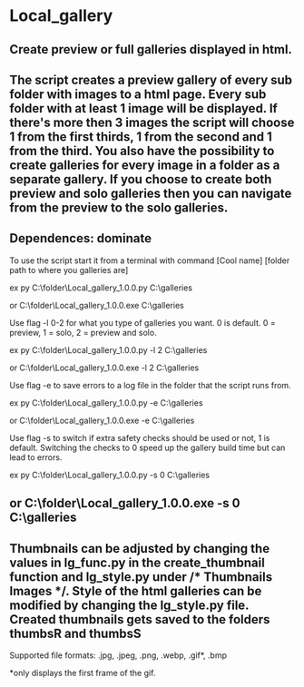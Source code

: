 # Local_gallery
Create preview or full galleries displayed in html.
---

The script creates a preview gallery of every sub folder with images to a html page.
Every sub folder with at least 1 image will be displayed.
If there's more then 3 images the script will choose 1 from the first thirds, 1 from the second and 1 from the third.
You also have the possibility to create galleries for every image in a folder as a separate gallery.
If you choose to create both preview and solo galleries then you can navigate from the preview to the solo galleries.
---

Dependences:
dominate
---

To use the script start it from a terminal with command
[Cool name] [folder path to where you galleries are]

ex py C:\folder\Local_gallery_1.0.0.py C:\galleries

or C:\folder\Local_gallery_1.0.0.exe C:\galleries

Use flag -l 0-2 for what you type of galleries you want. 0 is default.
0 = preview, 1 = solo, 2 = preview and solo. 

ex py C:\folder\Local_gallery_1.0.0.py -l 2 C:\galleries

or C:\folder\Local_gallery_1.0.0.exe -l 2 C:\galleries

Use flag -e to save errors to a log file in the folder that the script runs from.

ex py C:\folder\Local_gallery_1.0.0.py -e C:\galleries

or C:\folder\Local_gallery_1.0.0.exe -e C:\galleries

Use flag -s to switch if extra safety checks should be used or not, 1 is default.
Switching the checks to 0 speed up the gallery build time but can lead to errors.

ex py C:\folder\Local_gallery_1.0.0.py -s 0 C:\galleries

or C:\folder\Local_gallery_1.0.0.exe -s 0 C:\galleries
---

Thumbnails can be adjusted by changing the values in lg_func.py in the create_thumbnail function and lg_style.py under /* Thumbnails Images */.
Style of the html galleries can be modified by changing the lg_style.py file.
Created thumbnails gets saved to the folders thumbsR and thumbsS
---

Supported file formats:
.jpg, .jpeg, .png, .webp, .gif*, .bmp

*only displays the first frame of the gif.
